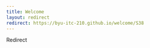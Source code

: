 ```yaml
---
title: Welcome
layout: redirect
redirect: https://byu-itc-210.github.io/welcome/S38
---
```

Redirect